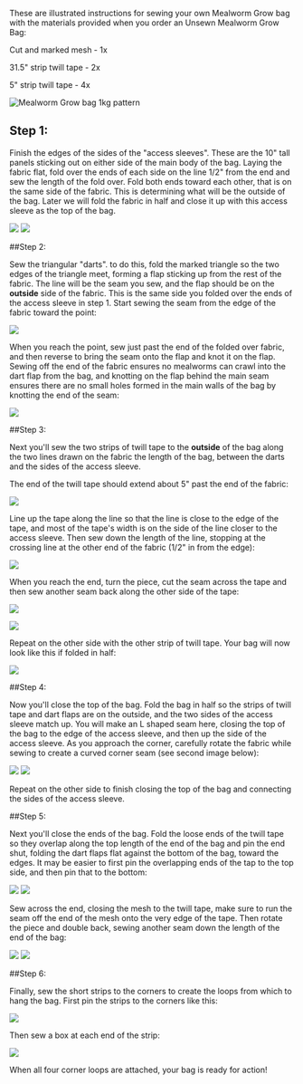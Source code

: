 These are illustrated instructions for sewing your own Mealworm Grow bag with the materials provided when you order an Unsewn Mealworm Grow Bag:

Cut and marked mesh - 1x

31.5" strip twill tape - 2x

5" strip twill tape - 4x



![Mealworm Grow bag 1kg pattern](http://artichokejalapenodesign.com/AJD-hosted-img/tinyfarms/bag-pattern.png)

## Step 1:

Finish the edges of the sides of the "access sleeves". These are the 10" tall panels sticking out on either side of the main body of the bag. Laying the fabric flat, fold over the ends of each side on the line 1/2" from the end and sew the length of the fold over. Fold both ends toward each other, that is on the same side of the fabric. This is determining what will be the outside of the bag. Later we will fold the fabric in half and close it up with this access sleeve as the top of the bag.

![](http://artichokejalapenodesign.com/AJD-hosted-img/tinyfarms/IMG_3339.jpg)
![](http://artichokejalapenodesign.com/AJD-hosted-img/tinyfarms/IMG_3340.jpg)

##Step 2:

Sew the triangular "darts". to do this, fold the marked triangle so the two edges of the triangle meet, forming a flap sticking up from the rest of the fabric. The line will be the seam you sew, and the flap should be on the **outside** side of the fabric. This is the same side you folded over the ends of the access sleeve in step 1. Start sewing the seam from the edge of the fabric toward the point:

![](http://artichokejalapenodesign.com/AJD-hosted-img/tinyfarms/IMG_3341.jpg)

When you reach the point, sew just past the end of the folded over fabric, and then reverse to bring the seam onto the flap and knot it on the flap. Sewing off the end of the fabric ensures no mealworms can crawl into the dart flap from the bag, and knotting on the flap behind the main seam ensures there are no small holes formed in the main walls of the bag by knotting the end of the seam:

![](http://artichokejalapenodesign.com/AJD-hosted-img/tinyfarms/IMG_3343.jpg)

##Step 3:

Next you'll sew the two strips of twill tape to the **outside** of the bag along the two lines drawn on the fabric the length of the bag, between the darts and the sides of the access sleeve. 

The end of the twill tape should extend about 5" past the end of the fabric:

![](http://artichokejalapenodesign.com/AJD-hosted-img/tinyfarms/IMG_3350.jpg)

Line up the tape along the line so that the line is close to the edge of the tape, and most of the tape's width is on the side of the line closer to the access sleeve. Then sew down the length of the line, stopping at the crossing line at the other end of the fabric (1/2" in from the edge):

![](http://artichokejalapenodesign.com/AJD-hosted-img/tinyfarms/IMG_3347.JPG)

When you reach the end, turn the piece, cut the seam across the tape and then sew another seam back along the other side of the tape:

![](http://artichokejalapenodesign.com/AJD-hosted-img/tinyfarms/IMG_3348.JPG)

![](http://artichokejalapenodesign.com/AJD-hosted-img/tinyfarms/IMG_3349.jpg)

Repeat on the other side with the other strip of twill tape. Your bag will now look like this if folded in half:

![](http://artichokejalapenodesign.com/AJD-hosted-img/tinyfarms/IMG_3351.jpg)

##Step 4:

Now you'll close the top of the bag. Fold the bag in half so the strips of twill tape and dart flaps are on the outside, and the two sides of the access sleeve match up. You will make an L shaped seam here, closing the top of the bag to the edge of the access sleeve, and then up the side of the access sleeve. As you approach the corner, carefully rotate the fabric while sewing to create a curved corner seam (see second image below):

![](http://artichokejalapenodesign.com/AJD-hosted-img/tinyfarms/IMG_3352.jpg)
![](http://artichokejalapenodesign.com/AJD-hosted-img/tinyfarms/IMG_3353.jpg)

Repeat on the other side to finish closing the top of the bag and connecting the sides of the access sleeve.

##Step 5:

Next you'll close the ends of the bag. Fold the loose ends of the twill tape so they overlap along the top length of the end of the bag and pin the end shut, folding the dart flaps flat against the bottom of the bag, toward the edges. It may be easier to first pin the overlapping ends of the tap to the top side, and then pin that to the bottom:

![](http://artichokejalapenodesign.com/AJD-hosted-img/tinyfarms/IMG_3354.jpg)
![](http://artichokejalapenodesign.com/AJD-hosted-img/tinyfarms/IMG_3355.jpg)

Sew across the end, closing the mesh to the twill tape, make sure to run the seam off the end of the mesh onto the very edge of the tape. Then rotate the piece and double back, sewing another seam down the length of the end of the bag:

![](http://artichokejalapenodesign.com/AJD-hosted-img/tinyfarms/IMG_3358.JPG)
![](http://artichokejalapenodesign.com/AJD-hosted-img/tinyfarms/IMG_3356.jpg)

##Step 6:

Finally, sew the short strips to the corners to create the loops from which to hang the bag. First pin the strips to the corners like this:

![](http://artichokejalapenodesign.com/AJD-hosted-img/tinyfarms/IMG_3359.JPG)

Then sew a box at each end of the strip:

![](http://artichokejalapenodesign.com/AJD-hosted-img/tinyfarms/IMG_3361.jpg)

When all four corner loops are attached, your bag is ready for action!
